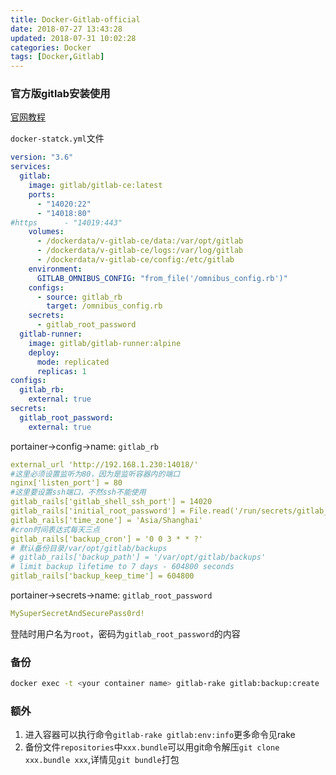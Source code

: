 ```yaml
---
title: Docker-Gitlab-official
date: 2018-07-27 13:43:28
updated: 2018-07-31 10:02:28
categories: Docker
tags: [Docker,Gitlab]
---
```


### 官方版gitlab安装使用

[官网教程](https://docs.gitlab.com/omnibus/docker/)

`docker-statck.yml`文件

```yaml
version: "3.6"
services:
  gitlab:
    image: gitlab/gitlab-ce:latest
    ports:
      - "14020:22"
      - "14018:80"
#https      - "14019:443"
    volumes:
      - /dockerdata/v-gitlab-ce/data:/var/opt/gitlab
      - /dockerdata/v-gitlab-ce/logs:/var/log/gitlab
      - /dockerdata/v-gitlab-ce/config:/etc/gitlab
    environment:
      GITLAB_OMNIBUS_CONFIG: "from_file('/omnibus_config.rb')"
    configs:
      - source: gitlab_rb
        target: /omnibus_config.rb
    secrets:
      - gitlab_root_password
  gitlab-runner:
    image: gitlab/gitlab-runner:alpine
    deploy:
      mode: replicated
      replicas: 1
configs:
  gitlab_rb:
    external: true
secrets:
  gitlab_root_password:
    external: true
```

portainer->config->name: `gitlab_rb`

```yaml
external_url 'http://192.168.1.230:14018/'
#这里必须设置监听为80，因为是监听容器内的端口
nginx['listen_port'] = 80
#这里要设置ssh端口，不然ssh不能使用
gitlab_rails['gitlab_shell_ssh_port'] = 14020
gitlab_rails['initial_root_password'] = File.read('/run/secrets/gitlab_root_password')
gitlab_rails['time_zone'] = 'Asia/Shanghai'
#cron时间表达式每天三点
gitlab_rails['backup_cron'] = '0 0 3 * * ?'
# 默认备份目录/var/opt/gitlab/backups
# gitlab_rails['backup_path'] = '/var/opt/gitlab/backups'
# limit backup lifetime to 7 days - 604800 seconds
gitlab_rails['backup_keep_time'] = 604800
```

portainer->secrets->name: `gitlab_root_password`

```yaml
MySuperSecretAndSecurePass0rd!
```

登陆时用户名为`root`，密码为`gitlab_root_password`的内容

### 备份

```sh
docker exec -t <your container name> gitlab-rake gitlab:backup:create
```



### 额外

1. 进入容器可以执行命令`gitlab-rake gitlab:env:info`更多命令见rake
2. 备份文件`repositories`中`xxx.bundle`可以用git命令解压`git clone xxx.bundle xxx`,详情见`git bundle`打包

